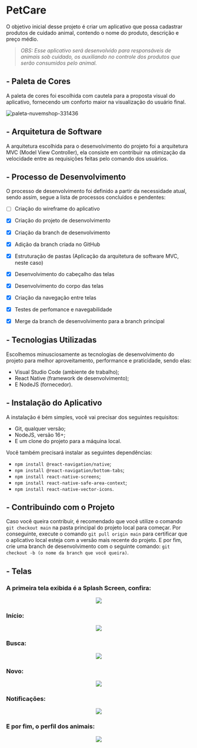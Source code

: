 # PetCare
O objetivo inicial desse projeto é criar um aplicativo que possa cadastrar produtos de cuidado animal, contendo o nome do produto, descrição e preço médio.
> _OBS: Esse aplicativo será desenvolvido para responsáveis de animais sob cuidado, os auxiliando no controle dos produtos que serão consumidos pelo animal._


## - Paleta de Cores
A paleta de cores foi escolhida com cautela para a proposta visual do aplicativo, fornecendo um conforto maior na visualização do usuário final.

![paleta-nuvemshop-331436](https://user-images.githubusercontent.com/62763135/158911479-2a30d7a0-6fb9-4d10-99ec-81d9e4c7e99e.png)


## - Arquitetura de Software
A arquitetura escolhida para o desenvolvimento do projeto foi a arquitetura MVC (Model View Controller), ela consiste em contribuir na otimização da velocidade entre as requisições feitas pelo comando dos usuários. 


## - Processo de Desenvolvimento
O processo de desenvolvimento foi definido a partir da necessidade atual, sendo assim, segue a lista de processos concluídos e pendentes:

- [ ] Criação do wireframe do aplicativo
- [x] Criação do projeto de desenvolvimento
- [x] Criação da branch de desenvolvimento
- [x] Adição da branch criada no GitHub
- [x] Estruturação de pastas (Aplicação da arquitetura de software MVC, neste caso)
- [x] Desenvolvimento do cabeçalho das telas
- [x] Desenvolvimento do corpo das telas
- [x] Criação da navegação entre telas
- [x] Testes de perfomance e navegabilidade
- [x] Merge da branch de desenvolvimento para a branch principal


## - Tecnologias Utilizadas
Escolhemos minusciosamente as tecnologias de desenvolvimento do projeto para melhor aproveitamento, performance e praticidade, sendo elas:
- Visual Studio Code (ambiente de trabalho);
- React Native (framework de desenvolvimento);
- E NodeJS (fornecedor).


## - Instalação do Aplicativo
A instalação é bém simples, você vai precisar dos seguintes requisitos:

- Git, qualquer versão;
- NodeJS, versão 16+;
- E um clone do projeto para a máquina local.

Você também precisará instalar as seguintes dependências:
- `npm install @react-navigation/native`;
- `npm install @react-navigation/bottom-tabs`;
- `npm install react-native-screens`;
- `npm install react-native-safe-area-context`;
- `npm install react-native-vector-icons`.


## - Contribuindo com o Projeto
Caso você queira contribuir, é recomendado que você utilize o comando `git checkout main` na pasta principal do projeto local para começar.
Por conseguinte, execute o comando `git pull origin main` para certificar que o aplicativo local esteja com a versão mais recente do projeto.
E por fim, crie uma branch de desenvolvimento com o seguinte comando: `git checkout -b (o nome da branch que você queira)`.


## - Telas
### A primeira tela exibida é a Splash Screen, confira:


<p align="center">
  <img src="https://user-images.githubusercontent.com/62763135/160502733-ebeb2fc7-91f4-47f0-8468-13b7571a9d86.png" />
</p>



### Início:


<p align="center">
  <img src="https://user-images.githubusercontent.com/62763135/160502774-347d634f-f1d7-40ac-94ef-b3498ea32f0f.png" />
</p>



### Busca:


<p align="center">
  <img src="https://user-images.githubusercontent.com/62763135/160502783-0e37eab8-bfa6-4fe5-bdeb-41184fb20dd8.png" />
</p>



### Novo:


<p align="center">
  <img src="https://user-images.githubusercontent.com/62763135/160502812-96c41720-2dc0-49cc-8fe1-4cda9489580c.png" />
</p>



### Notificações:


<p align="center">
  <img src="https://user-images.githubusercontent.com/62763135/160502828-6741b522-99a8-4b5c-b331-caba49f7e287.png" />
</p>



### E por fim, o perfil dos animais:


<p align="center">
  <img src="https://user-images.githubusercontent.com/62763135/160502858-c67b1bb0-7965-46c1-aeef-a5be3e389ba6.png" />
</p>
